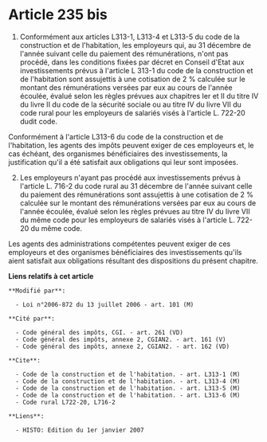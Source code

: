 # Article 235 bis

1. Conformément aux articles L313-1, L313-4 et L313-5 du code de la construction et de l'habitation, les employeurs qui, au
31 décembre de l'année suivant celle du paiement des rémunérations, n'ont pas procédé, dans les conditions fixées par décret
en Conseil d'Etat aux investissements prévus à l'article L 313-1 du code de la construction et de l'habitation sont
assujettis à une cotisation de 2 % calculée sur le montant des rémunérations versées par eux au cours de l'année écoulée,
évalué selon les règles prévues aux chapitres Ier et II du titre IV du livre II du code de la sécurité sociale ou au titre IV
du livre VII du code rural pour les employeurs de salariés visés à l'article L. 722-20 dudit code.

Conformément à l'article L313-6 du code de la construction et de l'habitation, les agents des impôts peuvent exiger de ces
employeurs et, le cas échéant, des organismes bénéficiaires des investissements, la justification qu'il a été satisfait aux
obligations qui leur sont imposées.

2. Les employeurs n'ayant pas procédé aux investissements prévus à l'article L. 716-2 du code rural au 31 décembre de l'année
suivant celle du paiement des rémunérations sont assujettis à une cotisation de 2 % calculée sur le montant des rémunérations
versées par eux au cours de l'année écoulée, évalué selon les règles prévues au titre IV du livre VII du même code pour les
employeurs de salariés visés à l'article L. 722-20 du même code.

Les agents des administrations compétentes peuvent exiger de ces employeurs et des organismes bénéficiaires des
investissements qu'ils aient satisfait aux obligations résultant des dispositions du présent chapitre.

**Liens relatifs à cet article**

	**Modifié par**:

	  - Loi n°2006-872 du 13 juillet 2006 - art. 101 (M)

	**Cité par**:

	  - Code général des impôts, CGI. - art. 261 (VD)
	  - Code général des impôts, annexe 2, CGIAN2. - art. 161 (V)
	  - Code général des impôts, annexe 2, CGIAN2. - art. 162 (VD)

	**Cite**:

	  - Code de la construction et de l'habitation. - art. L313-1 (M)
	  - Code de la construction et de l'habitation. - art. L313-4 (M)
	  - Code de la construction et de l'habitation. - art. L313-5 (M)
	  - Code de la construction et de l'habitation. - art. L313-6 (M)
	  - Code rural L722-20, L716-2

	**Liens**:

	  - HISTO: Edition du 1er janvier 2007
